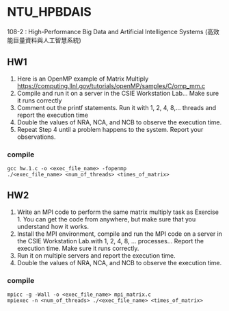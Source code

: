 # NTU_HPBDAIS
108-2 : High-Performance Big Data and Artificial Intelligence Systems (高效能巨量資料與人工智慧系統)

## HW1
1. Here is an OpenMP example of Matrix Multiply 
https://computing.llnl.gov/tutorials/openMP/samples/C/omp_mm.c
2. Compile and run it on a server in the CSIE Workstation Lab… Make sure it runs correctly
3. Comment out the printf statements. Run it with 1, 2, 4, 8,… threads and report the execution time
4. Double the values of NRA, NCA, and NCB to observe the execution time.
5. Repeat Step 4 until a problem happens to the system. Report your observations.
### compile
```bash=
gcc hw.1.c -o <exec_file_name> -fopenmp
./<exec_file_name> <num_of_threads> <times_of_matrix>
```

## HW2
1. Write an MPI code to perform the same matrix multiply task as Exercise 1. You can get the code from anywhere, but make sure that you understand how it works.
2. Install the MPI environment, compile and run the MPI code on a server in the CSIE Workstation Lab.with 1, 2, 4, 8, … processes… Report the execution time. Make sure it runs correctly.
3. Run it on multiple servers and report the execution time.
4. Double the values of NRA, NCA, and NCB to observe the execution time.
### compile
```bash=
mpicc -g -Wall -o <exec_file_name> mpi_matrix.c
mpiexec -n <num_of_threads> ./<exec_file_name> <times_of_matrix>
```
